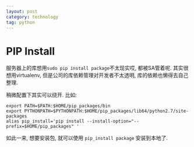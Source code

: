 ```yaml
---
layout: post
category: technology
tag: python
---
```


PIP Install
===========


服务器上的库想用`sudo pip install package`不太现实哎, 都被SA管着呢.
其实很想用virtualenv, 但是公司的库依赖管理对开发者不太透明, 库的依赖也懒得去自己整理.

稍微配置下其实可以绕开. 比如:

    export PATH=$PATH:$HOME/pip_packages/bin
    export PYTHONPATH=$PYTHONPATH:$HOME/pip_packages/lib64/python2.7/site-packages
    alias pip_install='pip install --install-option="--prefix=$HOME/pip_packages" '

如此一来, 想要安装包, 就可以使用 `pip_install package` 安装到本地了.
